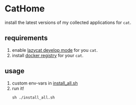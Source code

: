 # CatHome

install the latest versions of my collected applications for `cat`.

## requirements

1. enable [lazycat develop mode](https://developer.lazycat.cloud/lzc-cli.html) for you `cat`.
2. install [docker registry](https://appstore.lazycat.cloud/#/shop/detail/in.zhaoj.dockerregistry) for your `cat`.

## usage

1. custom env-vars in [install_all.sh](./install_all.sh)
2. run it!
    ```shell
    sh ./install_all.sh
   ```